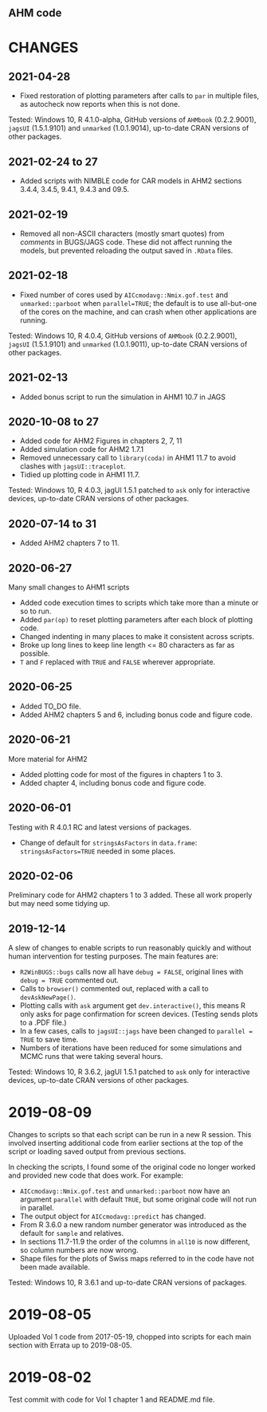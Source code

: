 ## AHM code

# CHANGES

## 2021-04-28

* Fixed restoration of plotting parameters after calls to `par` in multiple files, as autocheck now reports when this is not done.

Tested: Windows 10, R 4.1.0-alpha, GitHub versions of `AHMbook` (0.2.2.9001), `jagsUI` (1.5.1.9101) and `unmarked` (1.0.1.9014), up-to-date CRAN versions of other packages.

## 2021-02-24 to 27

* Added scripts with NIMBLE code for CAR models in AHM2 sections 3.4.4, 3.4.5, 9.4.1, 9.4.3 and 09.5.

## 2021-02-19

* Removed all non-ASCII characters (mostly smart quotes) from _comments_ in BUGS/JAGS code. These did not affect running the models, but prevented reloading the output saved in `.RData` files.

## 2021-02-18

* Fixed number of cores used by `AICcmodavg::Nmix.gof.test` and `unmarked::parboot` when `parallel=TRUE`; the default is to use all-but-one of the cores on the machine, and can crash when other applications are running.

Tested: Windows 10, R 4.0.4, GitHub versions of `AHMbook` (0.2.2.9001), `jagsUI` (1.5.1.9101) and `unmarked` (1.0.1.9011), up-to-date CRAN versions of other packages.

## 2021-02-13

* Added bonus script to run the simulation in AHM1 10.7 in JAGS

## 2020-10-08 to 27

* Added code for AHM2 Figures in chapters 2, 7, 11
* Added simulation code for AHM2 1.7.1
* Removed unnecessary call to `library(coda)` in AHM1 11.7 to avoid clashes with `jagsUI::traceplot`.
* Tidied up plotting code in AHM1 11.7.

Tested: Windows 10, R 4.0.3, jagUI 1.5.1 patched to `ask` only for interactive devices, up-to-date CRAN versions of other packages.

## 2020-07-14 to 31

* Added AHM2 chapters 7 to 11.

## 2020-06-27

Many small changes to AHM1 scripts

* Added code execution times to scripts which take more than a minute or so to run.
* Added `par(op)` to reset plotting parameters after each block of plotting code.
* Changed indenting in many places to make it consistent across scripts.
* Broke up long lines to keep line length <= 80 characters as far as possible.
* `T` and `F` replaced with `TRUE` and `FALSE` wherever appropriate.

## 2020-06-25

* Added TO_DO file.
* Added AHM2 chapters 5 and 6, including bonus code and figure code.

## 2020-06-21

More material for AHM2

* Added plotting code for most of the figures in chapters 1 to 3.
* Added chapter 4, including bonus code and figure code.

## 2020-06-01

Testing with R 4.0.1 RC and latest versions of packages.

* Change of default for `stringsAsFactors` in `data.frame`: `stringsAsFactors=TRUE` needed in some places.

## 2020-02-06

Preliminary code for AHM2 chapters 1 to 3 added. These all work properly but may need some tidying up.

## 2019-12-14

A slew of changes to enable scripts to run reasonably quickly and without human intervention for testing purposes. The main features are:

* `R2WinBUGS::bugs` calls now all have `debug = FALSE`, original lines with `debug = TRUE` commented out.
* Calls to `browser()` commented out, replaced with a call to `devAskNewPage()`.
* Plotting calls with `ask` argument get `dev.interactive()`, this means R only asks for page confirmation for screen devices. (Testing sends plots to a .PDF file.)
* In a few cases, calls to `jagsUI::jags` have been changed to `parallel = TRUE` to save time.
* Numbers of iterations have been reduced for some simulations and MCMC runs that were taking several hours.

Tested: Windows 10, R 3.6.2, jagUI 1.5.1 patched to `ask` only for interactive devices, up-to-date CRAN versions of other packages.

# 2019-08-09

Changes to scripts so that each script can be run in a new R session. This involved inserting additional code from earlier sections at the top of the script or loading saved output from previous sections.

In checking the scripts, I found some of the original code no longer worked and provided new code that does work. For example:

* `AICcmodavg::Nmix.gof.test` and `unmarked::parboot` now have an argument `parallel` with default `TRUE`, but some original code will not run in parallel.
* The output object for `AICcmodavg::predict` has changed.
* From R 3.6.0 a new random number generator was introduced as the default for `sample` and relatives.
* In sections 11.7-11.9 the order of the columns in `all10` is now different, so column numbers are now wrong.
* Shape files for the plots of Swiss maps referred to in the code have not been made available.

Tested: Windows 10, R 3.6.1 and up-to-date CRAN versions of packages.

# 2019-08-05

Uploaded Vol 1 code from 2017-05-19, chopped into scripts for each main section with Errata up to 2019-08-05.

# 2019-08-02

Test commit with code for Vol 1 chapter 1 and README.md file.

